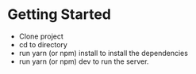 # Getting Started

- Clone project
- cd to directory
- run yarn (or npm) install to install the dependencies
- run yarn (or npm) dev to run the server.
